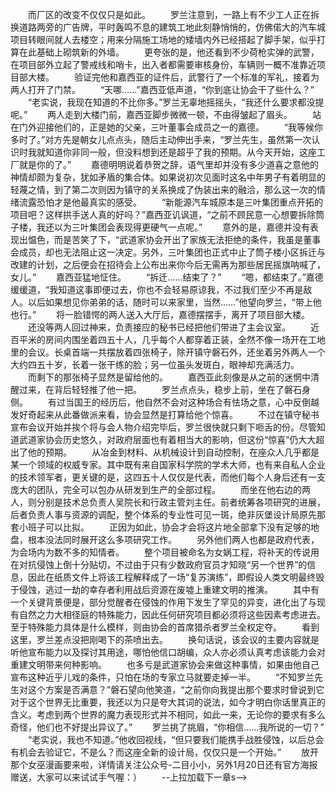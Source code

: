 　　而厂区的改变不仅仅只是如此。
　　罗兰注意到，一路上有不少工人正在拆换道路两旁的广告牌，平时轰鸣不息的建筑工地此刻静悄悄的，仿佛偌大的汽车城项目转眼间就人去楼空；用来分隔施工场地的矮墙内外已经搭起了脚手架，似乎打算在此基础上砌筑新的外墙。
　　更夸张的是，他还看到不少荷枪实弹的武警，在项目部外立起了警戒线和哨卡，出入者都需要审核身份，车辆则一概不准靠近项目部大楼。
　　验证完他和嘉西亚的证件后，武警行了一个标准的军礼，接着为两人打开了门禁。
　　“天哪……”嘉西亚低声道，“你到底让协会干了些什么？”
　　“老实说，我现在知道的不比你多。”罗兰无辜地摇摇头，“我还什么要求都没提呢。”
　　两人走到大楼门前，嘉西亚脚步微微一顿，不由得皱起了眉头。
　　站在门外迎接他们的，正是她的父亲，三叶董事会成员之一的嘉德。
　　“我等候你多时了。”对方先是朝女儿点点头，随后主动伸出手来，“罗兰先生，虽然第一次认识时我就知道你非同一般，但没料想到还是超乎了我的预期。从今天开始，这座工厂就是你的了。”
　　嘉德明明说着恭贺之辞，语气里却并没有多少道喜之意他的神情却颇为复杂，犹如矛盾的集合体。如果说初次见面时这名中年男子有着明显的轻蔑之情，到了第二次则因为镇守的关系换成了伪装出来的融洽，那么这一次的情绪流露恐怕才是他最真实的感受。
　　“新能源汽车城原本是三叶集团重点开拓的项目吧？这样拱手送人真的好吗？”嘉西亚讥讽道，“之前不顾民意一心想要拆除筒子楼，我还以为三叶集团会表现得更硬气一点呢。”
　　意外的是，嘉德并没有表现出愠色，而是苦笑了下，“武道家协会开出了家族无法拒绝的条件，我虽是董事会成员，却也无法阻止这一决定。另外，三叶集团也正式中止了筒子楼小区拆迁与改建的计划，之后便会在招待会上公布出来你今后无需再为那些居民摇旗呐喊了，女儿。”
　　嘉西亚猛地怔住。
　　“拆迁……结束了？”
　　“嗯，都结束了。”嘉德缓缓道，“我知道这事即便过去，你也不会轻易原谅我，不过我们至少不再是敌人。以后如果想见你弟弟的话，随时可以来家里，当然……”他望向罗兰，“带上他也行。”
　　将一脸错愕的两人送入大厅后，嘉德摆摆手，离开了项目部大楼。
　　还没等两人回过神来，负责接应的秘书已经把他们带进了主会议室。
　　近百平米的房间内围坐着四五十人，几乎每个人都穿着正装，全然不像一场开在工地里的会议。长桌首端一共摆放着四张椅子，除开镇守磐石外，还坐着另外两人一个大约四五十岁，长着一张干练的脸；另一位虽头发斑白，眼神却充满活力。
　　而剩下的那张椅子显然是留给他的。
　　嘉西亚此刻像是从之前的迷惘中清醒过来，在背后轻轻推了他一把。
　　罗兰点点头，稳步上前，坐在了磐石身侧。
　　有过当国王的经历后，他自然不会对这种场合有怯场之意，心中反倒越发好奇起来从此番做派来看，协会显然是打算给他个惊喜。
　　不过在镇守秘书宣布会议开始并挨个将与会人物介绍完毕后，罗兰很快就只剩下咂舌的份。尽管知道武道家协会历史悠久，对政府层面也有着相当大的影响，但这份“惊喜”仍大大超出了他的预期。
　　从冶金到材料、从机械设计到自动控制，在座众人几乎都是某一个领域的权威专家。其中既有来自国家科学院的学术大师，也有来自私人企业的技术领军者，更关键的是，这四五十人仅仅是代表，而他们每个人身后还有一支庞大的团队，完全可以包办从研发到生产的全部过程。
　　而坐在他右边的两人，则分别是技术总负责人吴院长和行政主管刘主任。前者统筹各项研究的进展，后者负责人事与资源的调配，整个体系的专业性可见一斑，绝非灰堡设计局原先那套小班子可以比拟。
　　正因为如此，协会才会将这片地全部拿下没有足够的地盘，根本没法同时展开这么多项研究工作。
　　另外他们两人也都是政府代表，为会场内为数不多的知情者。
　　整个项目被命名为女娲工程，将补天的传说用在对抗侵蚀上倒十分贴切，不过由于只有少数政府官员才知晓“另一个世界”的信息，因此在纸质文件上将该工程解释成了一场“复苏演练”，即假设人类文明最终毁于侵蚀，逃过一劫的幸存者利用战后资源在废墟上重建文明的推演。
　　其中有一个关键背景便是，部分觉醒者在侵蚀的作用下发生了罕见的异变，进化出了与现有自然之力大相径庭的特殊能力，因此任何研究项目都必须将这些因素考虑进去。至于特殊能力具体是什么模样，则由协会的首席猎杀者罗兰全权定夺。
　　看到这里，罗兰差点没把刚喝下的茶喷出去。
　　换句话说，该会议的主要内容就是听他宣布能力以及探讨其用途，哪怕他信口胡编，众人亦必须认真考虑该能力会对重建文明带来何种影响。
　　也多亏是武道家协会来做这种事情，如果由他自己宣布这种近乎儿戏的条件，只怕在场的专家立马就要走掉一半。
　　“不知罗兰先生对这个方案是否满意？”磐石望向他笑道，“之前你向我提出那个要求时曾说到它对于这个世界无比重要，我还以为只是夸大其词的说法，如今才明白你话里真正的含义。考虑到两个世界的魔力表现形式并不相同，如此一来，无论你的要求有多么奇怪，他们也不好提出异议了。”
　　罗兰挑了挑眉，“你相信……我所说的一切？”
　　“老实说，我也不知道。”他收回视线，“但只要我们能携手战胜侵蚀，以后总会有机会去验证它，不是么？而这座全新的设计局，仅仅只是一个开始。”
　　放开那个女巫漫画要来啦，详情请关注公众号-二目小小，另外1月20日还有官方海报赠送，大家可以来试试手气喔：）
　　--上拉加载下一章s-->